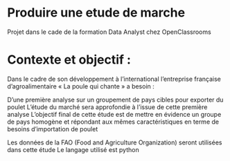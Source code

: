 # Produire une etude de marche
Projet dans le cade de la formation Data Analyst chez OpenClassrooms
# Contexte et objectif :
Dans le cadre de son développement à l’international l’entreprise française d’agroalimentaire « La poule qui chante » a besoin :

D’une première analyse sur un groupement de pays cibles pour exporter du poulet
L’étude du marché sera approfondie à l’issue de cette première analyse
L’objectif final de cette étude est de mettre en évidence un groupe de pays homogène et répondant aux mêmes caractéristiques en terme de besoins d’importation de poulet

Les données de la FAO (Food and Agriculture Organization) seront utilisées dans cette étude
Le langage utilisé est python
